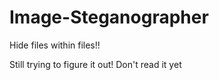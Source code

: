 # Image-Steganographer
Hide files within files!!


Still trying to figure it out!
Don't read it yet
